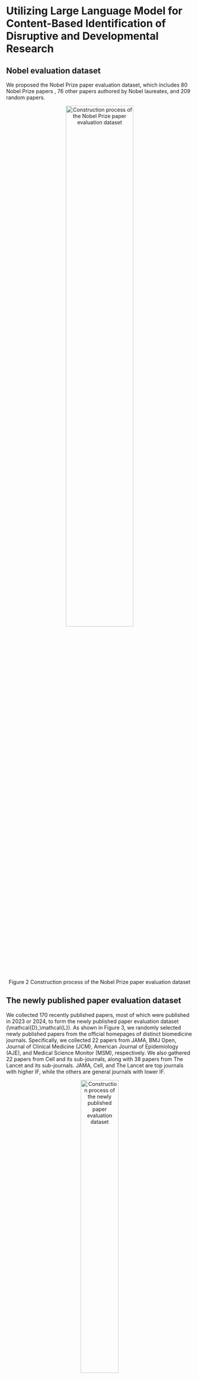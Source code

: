 # Utilizing Large Language Model for Content-Based Identification of Disruptive and Developmental Research

## Nobel evaluation dataset  
We proposed the Nobel Prize paper evaluation dataset, which includes 80 Nobel Prize papers , 76 other papers authored by Nobel laureates, and 209 random papers. 

<p align="center">
  <img src="https://github.com/WannaLearning/Identifying-disruptive-and-developmental-research-based-purely-on-research-content/blob/main/Figures-git/nobel%20evaluation%20dataset.png" width="60%" alt="Construction process of the Nobel Prize paper evaluation dataset"/>
</p>
<div align="center">
  Figure 2 Construction process of the Nobel Prize paper evaluation dataset
</div>  

## The newly published paper evaluation dataset  
We collected 170 recently published papers, most of which were published in 2023 or 2024, to form the newly published paper evaluation dataset (\mathcal{D}_\mathcal{L}). As shown in Figure 3, we randomly selected newly published papers from the official homepages of distinct biomedicine journals. Specifically, we collected 22 papers from JAMA, BMJ Open, Journal of Clinical Medicine (JCM), American Journal of Epidemiology (AJE), and Medical Science Monitor (MSM), respectively. We also gathered 22 papers from Cell and its sub-journals, along with 38 papers from The Lancet and its sub-journals. JAMA, Cell, and The Lancet are top journals with higher IF, while the others are general journals with lower IF.

<p align="center">
  <img src="https://github.com/WannaLearning/Identifying-disruptive-and-developmental-research-based-purely-on-research-content/blob/main/Figures-git/newly%20published%20papers%20evaluation%20dataset.png" width="45%" alt="Construction process of the newly published paper evaluation dataset"/>
</p>
<div align="center">
  Figure 2 Construction process of the newly published paper evaluation dataset
</div>  

**Table 8. Results on papers published in JAMA**  
(1) Anxiety and Depression Symptoms After the Dobbs Abortion Decision  
(2) Changes in Health Care Workers’ Economic Outcomes Following Medicaid Expansion
(3) Cancer Diagnoses After Recent Weight Loss  
(4) Functional Outcomes After Localized Prostate Cancer Treatment  
(5) HIV Preexposure Prophylaxis With Emtricitabine and Tenofovir Disoproxil Fumarate Among Cisgender Women  
(6) Long-Term Outcomes of Medical Management vs Bariatric Surgery in Type 2 Diabetes  
(7) Time to Treatment With Intravenous Thrombolysis Before Thrombectomy and Functional Outcomes in Acute Ischemic StrokeA Meta-Analysis  
(8) Screening for Speech and Language Delay and Disorders in Children  
(9) Screening and Preventive Interventions for Oral Health in Adults  
(10) Screening and Preventive Interventions for Oral Health in Children and Adolescents Aged 5 to 17 Years  
(11) Apixaban to Prevent Recurrence After Cryptogenic Stroke in Patients With Atrial Cardiopathy  
(12) Continued Treatment With Tirzepatide for Maintenance of Weight Reduction in Adults With ObesityThe SURMOUNT-4 Randomized Clinical Trial  
(13) Effect of Higher-Dose Ivermectin for 6 Days vs Placebo on Time to Sustained Recovery in Outpatients With COVID-19A Randomized Clinical Trial  
(14) International Consensus Criteria for Pediatric Sepsis and Septic Shock  
(15) Neonatal Outcomes After COVID-19 Vaccination in Pregnancy  
(16) RNA Interference With Zilebesiran for Mild to Moderate HypertensionThe KARDIA-1 Randomized Clinical Trial  
(17) Characteristics and Outcomes of US Children and Adolescents With Multisystem Inflammatory Syndrome in Children (MIS-C) Compared With Severe Acute COVID-19  
(18) Effect of 2 Inactivated SARS-CoV-2 Vaccines on Symptomatic COVID-19 Infection in AdultsA Randomized Clinical Trial  
(19) Pancreatic Cancer A Review  
(20) Screening for Colorectal CancerUS Preventive Services Task Force Recommendation Statement  
(21) Screening for Lung Cancer  
(22) Strengthening the Reporting of Observational Studies in Epidemiology Using Mendelian RandomizationThe STROBE-MR Statement  

**Table 9 Results on papers published in The Lancet**  
(1) A 14-gene B-cell immune signature in early-stage triple-negative breast cancer (TNBC): a pooled analysis of seven studies  
(2) AAV1-hOTOF gene therapy for autosomal recessive deafness 9: a single-arm trial  
(3) Association between early life exposure to agriculture, biodiversity, and green space and risk of inflammatory bowel disease: a population-based cohort study  
(4) Cemiplimab in locally advanced or metastatic cutaneous squamous cell carcinoma: prospective real-world data from the DRUG Access Protocol  
(5) Differential anti-viral response to respiratory syncytial virus A in preterm and term infants  
(6) Estimates of hospitalisations and deaths in patients with COVID-19 associated with undiagnosed diabetes during the first phase of the pandemic in eight low-income and middle-income countries: a modelling study  
(7) Efficacy of typhoid conjugate vaccine: final analysis of a 4-year, phase 3, randomised controlled trial in Malawian children  
(8) Evaluating the efficacy and safety of pozelimab in patients with CD55 deficiency with hyperactivation of complement, angiopathic thrombosis, and protein-losing enteropathy disease: an open-label phase 2 and 3 study  
(9) Individualised neoantigen therapy mRNA-4157 (V940) plus pembrolizumab versus pembrolizumab monotherapy in resected melanoma (KEYNOTE-942): a randomised, phase 2b study  
(10) Indomethacin with or without prophylactic pancreatic stent placement to prevent pancreatitis after ERCP: a randomised non-inferiority trial  
(11) Term planned delivery based on fetal growth assessment with or without the cerebroplacental ratio in low-risk pregnancies (RATIO37): an international, multicentre, open-label, randomised controlled trial  
(12) The effect of computerised decision support alerts tailored to intensive care on the administration of high-risk drug combinations, and their monitoring: a cluster randomised stepped-wedge trial  
(13) Undervaccination and severe COVID-19 outcomes: meta-analysis of national cohort studies in England, Northern Ireland, Scotland, and Wales  
(14) Early childhood appetitive traits and eating disorder symptoms in adolescence: a 10-year longitudinal follow-up study in the Netherlands and the UK  
(15) Effect of parental touch on relieving acute procedural pain in neonates and parental anxiety (Petal): a multicentre, randomised controlled trial in the UK  
(16) Immunomodulatory therapy in children with paediatric inflammatory multisystem syndrome temporally associated with SARS-CoV-2 (PIMS-TS, MIS-C; RECOVERY): a randomised, controlled, open-label, platform trial  
(17) Post-mortem investigation of deaths due to pneumonia in children aged 1–59 months in sub-Saharan Africa and South Asia from 2016 to 2022: an observational study  
(18) Long-term outcomes after severe childhood malnutrition in adolescents in Malawi (LOSCM): a prospective observational cohort study  
(19) Duration of fracture prevention after zoledronate treatment in women with osteopenia: observational follow-up of a 6-year randomised controlled trial to 10 years  
(20) Efficacy and safety of once weekly semaglutide 2·4 mg for weight management in a predominantly east Asian population with overweight or obesity (STEP 7): a double-blind, multicentre, randomised controlled trial  
(21) Glucagon and GLP-1 receptor dual agonist survodutide for obesity: a randomised, double-blind, placebo-controlled, dose-finding phase 2 trial  
(22) PCSK9 inhibition with orally administered NNC0385-0434 in hypercholesterolaemia: a randomised, double-blind, placebo-controlled and active-controlled phase 2 trial  

**Table 10 Results on papers published in Cell**  
(1) DNA-guided transcription factor cooperativity shapes face and limb mesenchyme  
(2) Cell surface RNAs control neutrophil recruitment  
(3) Time resolution in cryo-EM using a PDMS-based microfluidic chip assembly and its application to the study of HflX-mediated ribosome recycling  
(4) Dual phosphorylation of DGK5-mediated PA burst regulates ROS in plant immunity  
(5) Inherited blood cancer predisposition through altered transcription elongation  
(6) Hypoxia and intra-complex genetic suppressors rescue complex I mutants by a shared mechanism  
(7) Therapeutic application of human type 2 innate lymphoid cells via induction of granzyme B-mediated tumor cell death  
(8) Immune evasion, infectivity, and fusogenicity of SARS-CoV-2 BA.2.86 and FLip variants  
(9) SARS-CoV-2 BA.2.86 enters lung cells and evades neutralizing antibodies with high efficiency  
(10) Human fetal brain self-organizes into long-term expanding organoids  
(11) Neutrophil profiling illuminates anti-tumor antigen-presenting potency  
(12) A cryptic plasmid is among the most numerous genetic elements in the human gut  
(13) Structure-based design of non-hypertrophic apelin receptor modulator  
(14) Underdetected dispersal and extensive local transmission drove the 2022 mpox epidemic  
(15) Maternal inflammation regulates fetal emergency myelopoiesis  
(16) CRB1-associated retinal degeneration is dependent on bacterial translocation from the gut  
(17) Learning attentional templates for value-based decision-making  
(18) A multivalent mRNA monkeypox virus vaccine (BNT166) protects mice and macaques from orthopoxvirus disease  
(19) Xist ribonucleoproteins promote female sex-biased autoimmunity  
(20) A retroviral link to vertebrate myelination through retrotransposon-RNA-mediated control of myelin gene expression  
(21) Inosine induces stemness features in CAR-T cells and enhances potency  
(22) A comprehensive clinically informed map of dependencies in cancer cells and framework for target prioritization  
(23) Interferon-stimulated neutrophils as a predictor of immunotherapy response  
(24) Multi-omic profiling of follicular lymphoma reveals changes in tissue architecture and enhanced stromal remodeling in high-risk patients  
(25) PDGFRα+ITGA11+ fibroblasts foster early-stage cancer lymphovascular invasion and lymphatic metastasis via ITGA11-SELE interplay  
(26) Retinoic acid receptor activation reprograms senescence response and enhances anti-tumor activity of natural killer cells  
(27) A living biobank of patient-derived ductal carcinoma in situ mouse-intraductal xenografts identifies risk factors for invasive progression  
(28) Interferon-stimulated neutrophils as a predictor of immunotherapy response  
(29) A comprehensive clinically informed map of dependencies in cancer cells and framework for target prioritization  
(30) Antiplasmodial peptaibols act through membrane directed mechanisms  
(31) PIM1 targeted degradation prevents the emergence of chemoresistance in prostate cancer  
(32) A sterol analog inhibits hedgehog pathway by blocking cholesterylation of smoothened  
(33) Allosteric inhibition of tRNA synthetase Gln4 by N-pyrimidinyl-β-thiophenylacrylamides exerts highly selective antifungal activity  
(34) CYP7B1-mediated 25-hydroxycholesterol degradation maintains quiescence-activation balance and improves therapeutic potential of mesenchymal stem cells  
(35) Identification of differential biological activity and synergy between the PARP inhibitor rucaparib and its major metabolite  
(36) Small molecule targeting of transcription-replication conflict for selective chemotherapy  
(37) The cyclimids: Degron-inspired cereblon binders for targeted protein degradation  
(38) PIM1 targeted degradation prevents the emergence of chemoresistance in prostate cancer 

**Table 11 Results on papers published in BMJ Open**  
(1) Association between leisure sedentary behaviour and uterine fibroids in non-menopausal women: a population-based study  
(2) Associations of smoking and alcohol consumption with the development of open angle glaucoma: a retrospective cohort study  
(3) Association between kimchi consumption and obesity based on BMI and abdominal obesity in Korean adults: a cross-sectional analysis of the Health Examinees study  
(4) Assessment of quality of data submitted for NICE technology appraisals over two decades  
(5) Collaborative care model versus usual care for the management of musculoskeletal and co-existing mental health conditions: a randomised feasibility mixed-methods study  
(6) Development and evaluation of a manualised mental health awareness and stigma reduction intervention for Black faith communities: study protocol for the ON TRAC feasibility study  
(7) Evaluating a stepped care model of psychological support for adults affected by adversity: study protocol for a randomised controlled trial in Jordan  
(8) Experience-based Investigation and Co-design of Psychosis Centred Integrated Care Services for Ethnically Diverse People with Multimorbidity (CoPICS): study protocol  
(9) Effect of acupuncture on ischaemic stroke in patients with rheumatoid arthritis: a nationwide propensity score-matched study  
(10) Energy drink consumption and sleep parameters in college and university students: a national cross-sectional study  
(11) Is male gynaecomastia associated with an increased risk of death? A nationwide register-based cohort study  
(12) Is the awarding gap at UK medical schools influenced by ethnicity and medical school attended? A retrospective cohort study  
(13) Towards integrated mental health services in low-income and middle-income countries: organisation of primary healthcare providers – a scoping review protocol  
(14) Use of drugs for hyperlipidaemia and diabetes and risk of primary and secondary brain tumours: nested case–control studies using the UK Clinical Practice Research Datalink (CPRD)  
(15) Career intentions of medical students in the UK: a national, cross-sectional study (AIMS study)  
(16) Does the advertisement in Swiss pharmacy windows rest on evidence-based medicine? An observational study  
(17) Effect of multi-level interventions on mental health outcomes among adolescents in sub-Saharan Africa: a systematic review  
(18) Global, regional and national burden of inflammatory bowel disease in 204 countries and territories from 1990 to 2019: a systematic analysis based on the Global Burden of Disease Study 2019  
(19) Impact of Long Covid on the school experiences of children and young people: a qualitative study  
(20) Risk of myocarditis and pericarditis in mRNA COVID-19-vaccinated and unvaccinated populations: a systematic review and meta-analysis  
(21) Silver linings of ADHD: a thematic analysis of adults’ positive experiences with living with ADHD  
(22) What are the treatment remission, response and extent of improvement rates after up to four trials of antidepressant therapies in real-world depressed patients? A reanalysis of the STAR*D study’s patient-level data with fidelity to the original research protocol  

**Table 12 Results on papers published in Journal of Clinical Medicine**  
(1) A Non-Coronary, Peripheral Arterial Atherosclerotic Disease (Carotid, Renal, Lower Limb) in Elderly Patients—A Review PART II—Pharmacological Approach for Management of Elderly Patients with Peripheral Atherosclerotic Lesions outside Coronary Territory  
(2) Bone Remodeling of Maxilla after Retraction of Incisors during Orthodontic Treatment with Extraction of Premolars Based on CBCT Study: A Systematic Review  
(3) Congenital Optic Disc Anomalies: Insights from Multimodal Imaging  
(4) Comparison of Quality of Recovery between Modified Thoracoabdominal Nerves Block through Perichondrial Approach versus Oblique Subcostal Transversus Abdominis Plane Block in Patients Undergoing Total Laparoscopic Hysterectomy: A Pilot Randomized Controlled Trial  
(5) Delayed Diagnosis of Spinal Dural Arteriovenous Fistula: A Case Report and Scoping Review  
(6) Efficacy and Safety of Low-Dose Atropine on Myopia Prevention in Premyopic Children: Systematic Review and Meta-Analysis  
(7) Glioblastoma and Internal Carotid Artery Calcium Score: A Possible Novel Prognostic Partnership?  
(8) How Reliable Is Breast Volume Assessment When the Patient Is Lying Flat?—Volumetric Assessment of Breast Volume Using a Vectra H2 Handheld Device in Different Positions  
(9) How to Manage Advanced Differentiated Thyroid Cancer: Step-by-Step Analysis from Two Italian Tertiary Referral Centers  
(10) Integra® Dermal Regeneration Template in Complex Scalp Reconstruction  
(11) Oral Manifestations in Pregnant Women: A Systematic Review  
(12) Prolongated Activated Partial Thromboplastin Time (aPTT) in Pediatric Patients before Surgery—Crying Wolf: Lupus (Anticoagulant) Does Not Always Threaten Children  
(13) The Diagnostic Accuracy of Transcranial Color-Coded Doppler Ultrasound Technique in Stratifying Intracranial Cerebral Artery Stenoses in Cerebrovascular Disease Patients: A Systematic Review and Meta-Analysis  
(14) The Association of High-Molecular-Weight Hyaluronic Acid (HMWHA), Alpha Lipoic Acid (ALA), Magnesium, Vitamin B6, and Vitamin D Improves Subchorionic Hematoma Resorption in Women with Threatened Miscarriage: A Pilot Clinical Study  
(15) Using Artificial Intelligence to Predict Mechanical Ventilation Weaning Success in Patients with Respiratory Failure, Including Those with Acute Respiratory Distress Syndrome  
(16) Using Augmented Reality Technology to Optimize Transfacet Lumbar Interbody Fusion: A Case Report  
(17) Uncommon Blepharitis  
(18) Albuminuria, Forgotten No More: Underlining the Emerging Role in CardioRenal Crosstalk  
(19) Are Surgeons Going to Be Left Holding the Bag? Incisional Hernia Repair and Intra-Peritoneal Non-Absorbable Mesh Implant Complications  
(20) Role of Female Sex Hormones in ADPKD Progression and a Personalized Approach to Contraception and Hormonal Therapy  
(21) Recent Advances and Future Directions in Syncope Management: A Comprehensive Narrative Review  
(22) Long-COVID Prevalence and Its Association with Health Outcomes in the Post-Vaccine and Antiviral-Availability Era  

**Table 13 Results on papers published in American Journal of Epidemiology**  
(1) Missing data and missed infections: Investigating racial and ethnic disparities in SARS-CoV-2 testing and infection rates in Holyoke, Massachusetts  
(2) Machine Learning Detects Heterogeneous Effects of Medicaid Coverage on Depression  
(3) Handling missing data when estimating causal effects with Targeted Maximum Likelihood Estimation  
(4) The InterSECT framework: A proposed model for explaining population-level trends in substance use and emotional concerns  
(5) Understanding Racial/Ethinic Disparities in COVID Mortality Using a Novel Metric: COVID Excess Mortality Percentage  
(6) Standardizing to Specific Target Populations in Distributed Networks and Multi-Site Pharmacoepidemiologic Studies  
(7) Measuring Variation in Infant Mortality and Deaths of Despair by U.S. Congressional Districts in Pennsylvania: A Methodological Case Study  
(8) Estimating effects of longitudinal and cumulative exposure to PFAS mixtures on early adolescent body composition  
(9) An Introduction to Bayesian Spatial Smoothing Methods for Disease Mapping: Modeling County Firearm Suicide Mortality Rates  
(10) Omics feature selection with the extended SIS R package: identification of a body mass index epigenetic multi-marker in the Strong Heart Study  
(11) Month-to-month all-cause mortality forecasting: A method allowing for changes in seasonal patterns  
(12) Exercise to socialize? Bidirectional relationships between physical activity and loneliness in middle-aged and older American adults  
(13) Harnessing Causal Forests for Epidemiologic Research: Key Consideration  
(14) The World Was Their Laboratory: How Two Pioneer Scientist-Administrators,James Watt and Zdenek Fejfar, Advanced Methods and International Collaboration in Cardiovascular Disease Epidemiology During the Cold War  
(15) Life Expectancy among Native Americans during the COVID-19 Pandemic: Estimates, Uncertainty and Obstacles  
(16) Estimating protection afforded by prior infection in preventing reinfection: Applying the test-negative study design  
(17) The application of target trials with longitudinal targeted maximum likelihood estimation to assess the effect of alcohol consumption in adolescence on depressive symptoms in adulthood  
(18) Associations of Accelerometer-Measured and Self-Reported Sedentary Time With Leukocyte Telomere Length in Older Women  
(19) Young Age at First Sexual Intercourse and Sexually Transmitted Infections in Adolescents and Young Adults  
(20) The Relationship Between Occupational Standing and Sitting and Incident Heart Disease Over a 12-Year Period in Ontario, Canada  
(21) Death and Chronic Disease Risk Associated With Poor Life Satisfaction: A Population-Based Cohort Study  
(22) What is Machine Learning? A Primer for the Epidemiologist 

**Table 14 Results on papers published in Medical Science Monitor**  
(1) Bibliometric Analysis of Brain Stimulation Technologies in Sleep Disorders  
(2) Clinical Outcomes of Arthroscopic Surgery in Patients with Gluteal Muscle Contracture: Single-Institution Results from a High-Volume Cohort  
(3) Comparison of Modified Shock Index and Shock Index for Predicting Massive Transfusion in Women with Primary Postpartum Hemorrhage: A Retrospective Study  
(4) Diagnostic Accuracy of Ileocolic Artery and Vein Diameter for Acute Appendicitis  
(5) Enhancing Patient Adherence to Newly-Prescribed Medicine for Chronic Diseases: A Comprehensive Review and Cost-Effective Approach to Implementing the New Medicine Service in Community Pharmacies in Poland  
(6) Efficacy of Bakri Intrauterine Balloon in Managing Postpartum Hemorrhage: A Comparative Analysis of Vaginal and Cesarean Deliveries with Placenta Accreta Spectrum Disorders  
(7) Early Mobilization in Pediatric Critical Care: Exploring the Gap Between Theory and Practice in Saudi Arabia  
(8) Ecoepidemiology of Ancylostoma spp. in Urban-Marginal and Rural Sectors of the Ecuadorian Coast and Prevalence of Cutaneous Larvae Migrans  
(9) Impact of Auxiliary Features on Retention of Short Dental Crowns: An In-Vitro Analysis of Box and Groove Preparations  
(10) Patterns and Outcomes of Traumatic Suicides: A Retrospective Study of 132 Patients Admitted to a Turkish Medical Center  
(11) Review of the Evaluation of Pulmonary Hypoplasia as an Important Determinant of Clinical Outcomes in Infants with Congenital Diaphragmatic Hernia  
(12) Predictors of Mortality in Veterans with Amyotrophic Lateral Sclerosis: Respiratory Status and Speech Disorder at Presentation  
(13) Molecular Determinants of Drug Resistance and Mutation Patterns in Influenza Viruses Circulating in Poland Across Multiple Epidemic Seasons: Implications for Vaccination Strategies  
(14) Electrophysiological Testing for an Auditory Processing Disorder and Reading Performance in 54 School Students Aged Between 8 and 12 years  
(15) Vaccination Guidelines for Pregnant Women: Addressing COVID-19 and the Omicron Variant  
(16) Prevalence and Variability of Allergen-Specific Immunoglobulin E in Patients with Elevated Tryptase Levels  
(17) Association Between Sleep Duration and Sleep Disorder Data from the National Health and Nutrition Examination Survey and Stroke Among Adults in the United States  
(18) A Review of the Potential Roles of Antioxidant and Anti-Inflammatory Pharmacological Approaches for the Management of Mild-to-Moderate Symptomatic COVID-19  
(19) Effect of Physiotherapy to Correct Rounded Shoulder Posture in 30 Patients During the COVID-19 Pandemic in South Korea Using a Telerehabilitation Exercise Program to Improve Posture, Physical Function, and Reduced Pain, with Evaluation of Patient Satisfaction  
(20) Efficacy of Focused Extracorporeal Shock Wave Therapy in Chronic Low Back Pain: A Prospective Randomized 3-Month Follow-Up Study  
(21) Virtual Screening and Molecular Docking to Study the Mechanism of Chinese Medicines in the Treatment of Coronavirus Infection  
(22) Questionnaire-Based Study on the Prevalence, Awareness, and Preventive Measures of Occupational Hazards Among Dental Professionals
